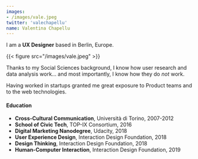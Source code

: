 ```yaml
---
images:
- /images/vale.jpeg
twitter: 'valechapellu'
name: Valentina Chapellu
---
```


I am a **UX Designer** based in Berlin, Europe.

{{< figure src="/images/vale.jpeg" >}}

Thanks to my Social Sciences background, I know how user research and data analysis work... and most importantly, I know how they do _not_ work.

Having worked in startups granted me great exposure to Product teams and to the web technologies.

#### Education

* **Cross-Cultural Communication**, Università di Torino, 2007-2012
* **School of Civic Tech**, TOP-IX Consortium, 2016
* **Digital Marketing Nanodegree**, Udacity, 2018
* **User Experience Design**, Interaction Design Foundation, 2018
* **Design Thinking**, Interaction Design Foundation, 2018
* **Human-Computer Interaction**, Interaction Design Foundation, 2019
